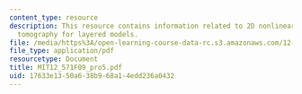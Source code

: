 ```yaml
---
content_type: resource
description: This resource contains information related to 2D nonlinear traveltime
  tomography for layered models.
file: /media/https%3A/open-learning-course-data-rc.s3.amazonaws.com/12-571-near-surface-geophysical-imaging-fall-2009/17633e1350a638b968a14edd236a0432_MIT12_571F09_pro5.pdf
file_type: application/pdf
resourcetype: Document
title: MIT12_571F09_pro5.pdf
uid: 17633e13-50a6-38b9-68a1-4edd236a0432
---
```

